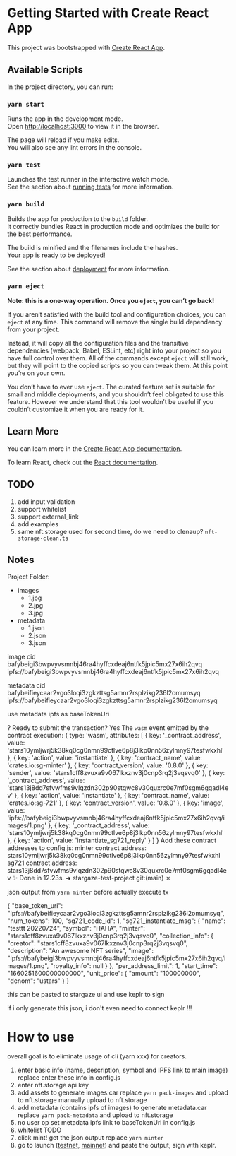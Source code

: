 # Getting Started with Create React App

This project was bootstrapped with [Create React App](https://github.com/facebook/create-react-app).

## Available Scripts

In the project directory, you can run:

### `yarn start`

Runs the app in the development mode.\
Open [http://localhost:3000](http://localhost:3000) to view it in the browser.

The page will reload if you make edits.\
You will also see any lint errors in the console.

### `yarn test`

Launches the test runner in the interactive watch mode.\
See the section about [running tests](https://facebook.github.io/create-react-app/docs/running-tests) for more information.

### `yarn build`

Builds the app for production to the `build` folder.\
It correctly bundles React in production mode and optimizes the build for the best performance.

The build is minified and the filenames include the hashes.\
Your app is ready to be deployed!

See the section about [deployment](https://facebook.github.io/create-react-app/docs/deployment) for more information.

### `yarn eject`

**Note: this is a one-way operation. Once you `eject`, you can’t go back!**

If you aren’t satisfied with the build tool and configuration choices, you can `eject` at any time. This command will remove the single build dependency from your project.

Instead, it will copy all the configuration files and the transitive dependencies (webpack, Babel, ESLint, etc) right into your project so you have full control over them. All of the commands except `eject` will still work, but they will point to the copied scripts so you can tweak them. At this point you’re on your own.

You don’t have to ever use `eject`. The curated feature set is suitable for small and middle deployments, and you shouldn’t feel obligated to use this feature. However we understand that this tool wouldn’t be useful if you couldn’t customize it when you are ready for it.

## Learn More

You can learn more in the [Create React App documentation](https://facebook.github.io/create-react-app/docs/getting-started).

To learn React, check out the [React documentation](https://reactjs.org/).

## TODO
1. add input validation
2. support whitelist
3. support external_link
4. add examples
5. same nft.storage used for second time, do we need to clenaup? `nft-storage-clean.ts`

## Notes
Project Folder:
  - images
    - 1.jpg
    - 2.jpg
    - 3.jpg
  - metadata
    - 1.json
    - 2.json
    - 3.json


image 
cid    bafybeigi3bwpvyvsmnbj46ra4hyffcxdeaj6ntfk5jpic5mx27x6ih2qvq
ipfs://bafybeigi3bwpvyvsmnbj46ra4hyffcxdeaj6ntfk5jpic5mx27x6ih2qvq

metadata
cid     bafybeifieycaar2vgo3loqi3zgkzttsg5amnr2rsplzikg236l2omumsyq
ipfs://bafybeifieycaar2vgo3loqi3zgkzttsg5amnr2rsplzikg236l2omumsyq

use metadata ipfs as baseTokenUri


? Ready to submit the transaction? Yes
The `wasm` event emitted by the contract execution: {
  type: 'wasm',
  attributes: [
    {
      key: '_contract_address',
      value: 'stars10ymljwrj5k38kq0cg0nmn99ctlve6p8j3lkp0nn56zylmny97tesfwkxhl'
    },
    { key: 'action', value: 'instantiate' },
    { key: 'contract_name', value: 'crates.io:sg-minter' },
    { key: 'contract_version', value: '0.8.0' },
    {
      key: 'sender',
      value: 'stars1cff8zvuxa9v067lkxznv3j0cnp3rq2j3vqsvq0'
    },
    {
      key: '_contract_address',
      value: 'stars13j8dd7sfvwfms9vlqzdn302p90stqwc8v30quxrc0e7mf0sgm6gqadl4ev'
    },
    { key: 'action', value: 'instantiate' },
    { key: 'contract_name', value: 'crates.io:sg-721' },
    { key: 'contract_version', value: '0.8.0' },
    {
      key: 'image',
      value: 'ipfs://bafybeigi3bwpvyvsmnbj46ra4hyffcxdeaj6ntfk5jpic5mx27x6ih2qvq/images/1.png'
    },
    {
      key: '_contract_address',
      value: 'stars10ymljwrj5k38kq0cg0nmn99ctlve6p8j3lkp0nn56zylmny97tesfwkxhl'
    },
    { key: 'action', value: 'instantiate_sg721_reply' }
  ]
}
Add these contract addresses to config.js:
minter contract address:  stars10ymljwrj5k38kq0cg0nmn99ctlve6p8j3lkp0nn56zylmny97tesfwkxhl
sg721 contract address:  stars13j8dd7sfvwfms9vlqzdn302p90stqwc8v30quxrc0e7mf0sgm6gqadl4ev
✨  Done in 12.23s.
➜  stargaze-test-project git:(main) ✗ 




json output from `yarn minter` before actually execute tx

{
  "base_token_uri": "ipfs://bafybeifieycaar2vgo3loqi3zgkzttsg5amnr2rsplzikg236l2omumsyq",
  "num_tokens": 100,
  "sg721_code_id": 1,
  "sg721_instantiate_msg": {
    "name": "testtt 20220724",
    "symbol": "HAHA",
    "minter": "stars1cff8zvuxa9v067lkxznv3j0cnp3rq2j3vqsvq0",
    "collection_info": {
      "creator": "stars1cff8zvuxa9v067lkxznv3j0cnp3rq2j3vqsvq0",
      "description": "An awesome NFT series",
      "image": "ipfs://bafybeigi3bwpvyvsmnbj46ra4hyffcxdeaj6ntfk5jpic5mx27x6ih2qvq/images/1.png",
      "royalty_info": null
    }
  },
  "per_address_limit": 1,
  "start_time": "1660251600000000000",
  "unit_price": {
    "amount": "100000000",
    "denom": "ustars"
  }
}

this can be pasted to stargaze ui and use keplr to sign

if i only generate this json, i don't even need to connect keplr !!!


# How to use
overall goal is to eliminate usage of cli (yarn xxx) for creators.

1. enter basic info (name, description, symbol and IPFS link to main image)
  replace enter these info in config.js
2. enter nft.storage api key
3. add assets to generate images.car
  replace `yarn pack-images` and upload to nft.storage
  manually upload to nft.storage
4. add metadata (contains ipfs of images) to generate metadata.car
  replace `yarn pack-metadata` and upload to nft.storage
5. no user op
  set metadata ipfs link to baseTokenUri in config.js
6. whitelist TODO
7. click mint! get the json output
  replace `yarn minter`
9. go to launch ([testnet](https://testnet.publicawesome.dev/tx), [mainnet](https://app.stargaze.zone/tx)) and paste the output, sign with keplr.
